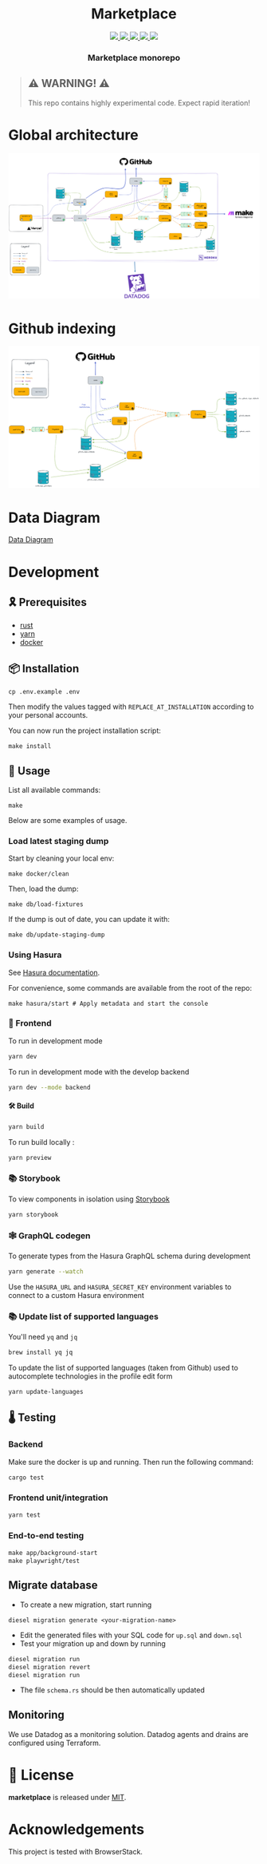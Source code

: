 <div align="center">
  <h1 align="center">Marketplace</h1>
  <p align="center">
    <a href="https://discord.gg/onlydust">
        <img src="https://img.shields.io/badge/Discord-6666FF?style=for-the-badge&logo=discord&logoColor=white">
    </a>
    <a href="https://twitter.com/intent/follow?screen_name=onlydust_xyz">
        <img src="https://img.shields.io/badge/Twitter-1DA1F2?style=for-the-badge&logo=twitter&logoColor=white">
    </a>
    <a href="https://contributions.onlydust.xyz/">
        <img src="https://img.shields.io/badge/Contribute-6A1B9A?style=for-the-badge&logo=notion&logoColor=white">
    </a>
    <a href="https://codecov.io/gh/onlydustxyz/marketplace" > 
        <img src="https://img.shields.io/codecov/c/gh/onlydustxyz/marketplace?style=for-the-badge&token=BCU5QG0IFJ"/>
    </a>
    <img src="https://github.com/onlydustxyz/marketplace/actions/workflows/install.yml/badge.svg" />
  </p>
  
  <h3 align="center">Marketplace monorepo</h3>

</h3>
</div>

> ## ⚠️ WARNING! ⚠️
>
> This repo contains highly experimental code.
> Expect rapid iteration!

# Global architecture

![Global architecture](doc/architecture.excalidraw.png)

# Github indexing

![Github indexing](doc/github_indexing.excalidraw.png)

# Data Diagram

[Data Diagram](./doc/data_diagram.md)

# Development

## 🎗️ Prerequisites

- [rust](https://www.rust-lang.org/tools/install)
- [yarn](https://classic.yarnpkg.com/lang/en/docs/install/#mac-stable)
- [docker](https://docs.docker.com/get-docker/)

## 📦 Installation

```
cp .env.example .env
```

Then modify the values tagged with `REPLACE_AT_INSTALLATION` according to your personal accounts.

You can now run the project installation script:

```
make install
```

## 🔬 Usage

List all available commands:

```
make
```

Below are some examples of usage.

### Load latest staging dump

Start by cleaning your local env:

```
make docker/clean
```

Then, load the dump:

```
make db/load-fixtures
```

If the dump is out of date, you can update it with:

```
make db/update-staging-dump
```

### Using Hasura

See [Hasura documentation](./hasura).

For convenience, some commands are available from the root of the repo:

```
make hasura/start # Apply metadata and start the console
```

### 🔬 Frontend

To run in development mode

```bash
yarn dev
```

To run in development mode with the develop backend

```bash
yarn dev --mode backend
```

#### 🛠 Build

```bash
yarn build
```

To run build locally :

```bash
yarn preview
```

### 📚 Storybook

To view components in isolation using [Storybook](https://storybook.js.org/)

```bash
yarn storybook
```

### 🕸 GraphQL codegen

To generate types from the Hasura GraphQL schema during development

```bash
yarn generate --watch
```

Use the `HASURA_URL` and `HASURA_SECRET_KEY` environment variables to connect to a custom Hasura environment

### 📚 Update list of supported languages

You'll need `yq` and `jq`

```bash
brew install yq jq
```

To update the list of supported languages (taken from Github) used to autocomplete technologies
in the profile edit form

```bash
yarn update-languages
```

## 🌡️ Testing

### Backend

Make sure the docker is up and running.
Then run the following command:

```
cargo test
```

### Frontend unit/integration

```bash
yarn test
```

### End-to-end testing

```
make app/background-start
make playwright/test
```

## Migrate database

- To create a new migration, start running

```
diesel migration generate <your-migration-name>
```

- Edit the generated files with your SQL code for `up.sql` and `down.sql`
- Test your migration up and down by running

```
diesel migration run
diesel migration revert
diesel migration run
```

- The file `schema.rs` should be then automatically updated

## Monitoring

We use Datadog as a monitoring solution.
Datadog agents and drains are configured using Terraform.

# 📄 License

**marketplace** is released under [MIT](LICENSE).

# Acknowledgements

This project is tested with BrowserStack.
